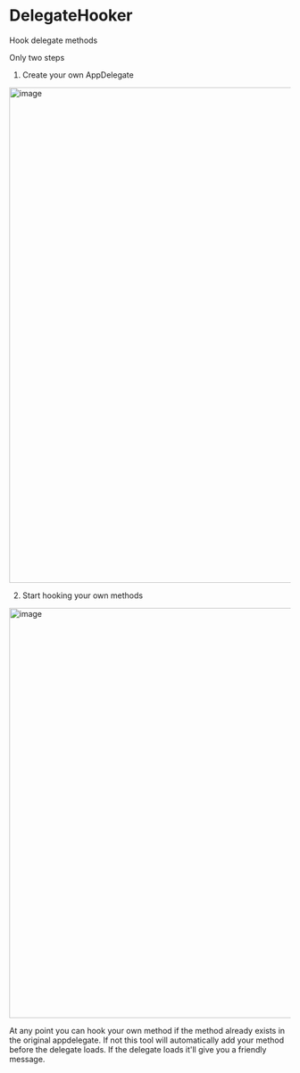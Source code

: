 # DelegateHooker
Hook delegate methods

Only two steps

1. Create your own AppDelegate
<img width="888" alt="image" src="https://user-images.githubusercontent.com/63203414/206097018-69fbb248-5155-4df7-abef-81117cf5e46e.png">

2. Start hooking your own methods
<img width="735" alt="image" src="https://user-images.githubusercontent.com/63203414/206097096-e126c14f-df51-4499-8bb5-ef95d9a86b64.png">

At any point you can hook your own method if the method already exists in the original appdelegate.
If not this tool will automatically add your method before the delegate loads. If the delegate loads it'll give you a friendly message.
